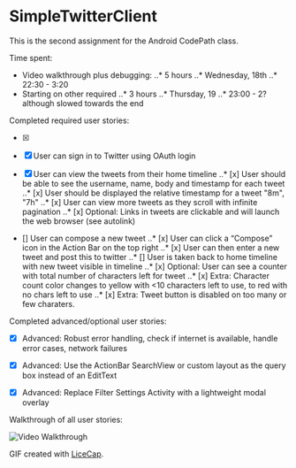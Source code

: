 # SimpleTwitterClient

This is the second assignment for the Android CodePath class.

Time spent:
* Video walkthrough plus debugging:
..* 5 hours
..* Wednesday, 18th
..* 22:30 - 3:20
* Starting on other required
..* 3 hours
..* Thursday, 19
..* 23:00 - 2? although slowed towards the end


Completed required user stories:

* [x]



* [x] User can sign in to Twitter using OAuth login
* [x] User can view the tweets from their home timeline
..* [x] User should be able to see the username, name, body and timestamp for each tweet
..* [x] User should be displayed the relative timestamp for a tweet "8m", "7h"
..* [x] User can view more tweets as they scroll with infinite pagination
..* [x] Optional: Links in tweets are clickable and will launch the web browser (see autolink)
* [] User can compose a new tweet
..* [x] User can click a “Compose” icon in the Action Bar on the top right
..* [x] User can then enter a new tweet and post this to twitter
..* [] User is taken back to home timeline with new tweet visible in timeline
..* [x] Optional: User can see a counter with total number of characters left for tweet
..* [x] Extra: Character count color changes to yellow with <10
characters left to use, to red with no chars left to use
..* [x] Extra: Tweet button is disabled on too many or few charaters.



Completed advanced/optional user stories:

* [x] Advanced: Robust error handling, check if internet is available, handle error cases, network failures
* [x] Advanced: Use the ActionBar SearchView or custom layout as the query box instead of an EditText
* [x] Advanced: Replace Filter Settings Activity with a lightweight modal overlay


Walkthrough of all user stories:

![Video Walkthrough](anim_image_searcher.gif)

GIF created with [LiceCap](http://www.cockos.com/licecap/).
